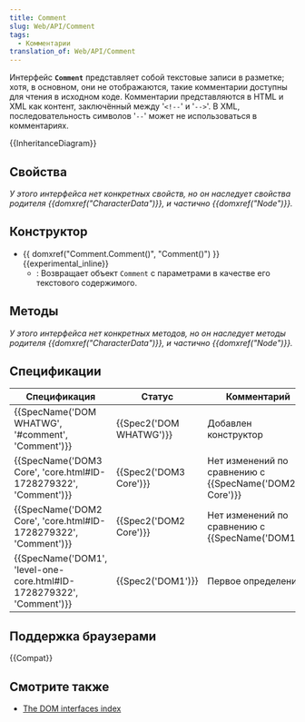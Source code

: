 ```yaml
---
title: Comment
slug: Web/API/Comment
tags:
  - Комментарии
translation_of: Web/API/Comment
---
```


Интерфейс **`Comment`** представляет собой текстовые записи в разметке; хотя, в основном, они не отображаются, такие комментарии доступны для чтения в исходном коде. Комментарии представляются в HTML и XML как контент, заключённый между '`<!--`' и '`-->`'. В XML, последовательность символов '`--`' может не использоваться в комментариях.

{{InheritanceDiagram}}

## Свойства

_У этого интерфейса нет конкретных свойств, но он наследует свойства родителя {{domxref("CharacterData")}}, и частично {{domxref("Node")}}._

## Конструктор

- {{ domxref("Comment.Comment()", "Comment()") }} {{experimental_inline}}
  - : Возвращает объект `Comment` с параметрами в качестве его текстового содержимого.

## Методы

_У этого интерфейса нет конкретных методов, но он наследует методы родителя {{domxref("CharacterData")}}, и частично {{domxref("Node")}}._

## Спецификации

| Спецификация                                                                                 | Статус                           | Комментарий                                                   |
| -------------------------------------------------------------------------------------------- | -------------------------------- | ------------------------------------------------------------- |
| {{SpecName('DOM WHATWG', '#comment', 'Comment')}}                             | {{Spec2('DOM WHATWG')}} | Добавлен конструктор                                          |
| {{SpecName('DOM3 Core', 'core.html#ID-1728279322', 'Comment')}}         | {{Spec2('DOM3 Core')}}     | Нет изменений по сравнению с {{SpecName('DOM2 Core')}} |
| {{SpecName('DOM2 Core', 'core.html#ID-1728279322', 'Comment')}}         | {{Spec2('DOM2 Core')}}     | Нет изменений по сравнению с {{SpecName('DOM1')}}     |
| {{SpecName('DOM1', 'level-one-core.html#ID-1728279322', 'Comment')}} | {{Spec2('DOM1')}}         | Первое определение                                            |

## Поддержка браузерами

{{Compat}}

## Смотрите также

- [The DOM interfaces index](/ru/docs/Web/API/Document_Object_Model)
